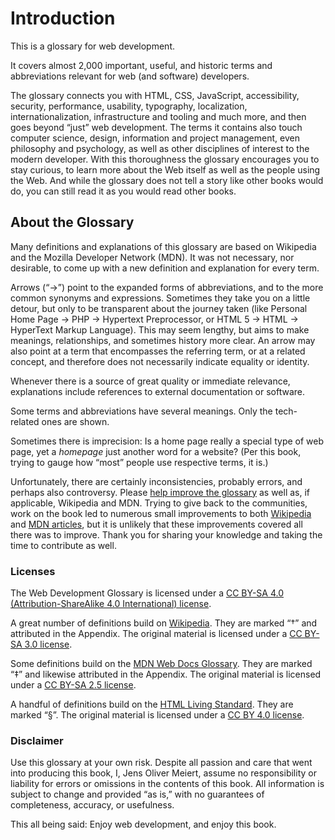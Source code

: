 # Introduction

This is a glossary for web development.

It covers almost 2,000 important, useful, and historic terms and abbreviations relevant for web (and software) developers.

The glossary connects you with HTML, CSS, JavaScript, accessibility, security, performance, usability, typography, localization, internationalization, infrastructure and tooling and much more, and then goes beyond “just” web development. The terms it contains also touch computer science, design, information and project management, even philosophy and psychology, as well as other disciplines of interest to the modern developer. With this thoroughness the glossary encourages you to stay curious, to learn more about the Web itself as well as the people using the Web. And while the glossary does not tell a story like other books would do, you can still read it as you would read other books.

## About the Glossary

Many definitions and explanations of this glossary are based on Wikipedia and the Mozilla Developer Network (MDN). It was not necessary, nor desirable, to come up with a new definition and explanation for every term.

Arrows (“→”) point to the expanded forms of abbreviations, and to the more common synonyms and expressions. Sometimes they take you on a little detour, but only to be transparent about the journey taken (like Personal Home Page → PHP → Hypertext Preprocessor, or HTML&nbsp;5 → HTML → HyperText Markup Language). This may seem lengthy, but aims to make meanings, relationships, and sometimes history more clear. An arrow may also point at a term that encompasses the referring term, or at a related concept, and therefore does not necessarily indicate equality or identity.

Whenever there is a source of great quality or immediate relevance, explanations include references to external documentation or software.

Some terms and abbreviations have several meanings. Only the tech-related ones are shown.

Sometimes there is imprecision: Is a home page really a special type of web page, yet a _homepage_ just another word for a website? (Per this book, trying to gauge how “most” people use respective terms, it is.)

Unfortunately, there are certainly inconsistencies, probably errors, and perhaps also controversy. Please [help improve the glossary](https://github.com/j9t/web-development-glossary-forum/issues/new) as well as, if applicable, Wikipedia and MDN. Trying to give back to the communities, work on the book led to numerous small improvements to both [Wikipedia](https://en.wikipedia.org/wiki/Special:Contributions/Jens_Meiert) and [MDN articles](https://wiki.developer.mozilla.org/en-US/dashboards/revisions?user=j9t), but it is unlikely that these improvements covered all there was to improve. Thank you for sharing your knowledge and taking the time to contribute as well.

### Licenses

The Web Development Glossary is licensed under a [CC BY-SA 4.0 (Attribution-ShareAlike 4.0 International) license](https://creativecommons.org/licenses/by-sa/4.0/).

A great number of definitions build on [Wikipedia](https://en.wikipedia.org/wiki/Main_Page). They are marked “†” and attributed in the Appendix. The original material is licensed under a [CC BY-SA 3.0 license](https://creativecommons.org/licenses/by-sa/3.0/).

Some definitions build on the [MDN Web Docs Glossary](https://developer.mozilla.org/en-US/docs/Glossary). They are marked “‡” and likewise attributed in the Appendix. The original material is licensed under a [CC BY-SA 2.5 license](https://creativecommons.org/licenses/by-sa/2.5/).

A handful of definitions build on the [HTML Living Standard](https://html.spec.whatwg.org/). They are marked “§”. The original material is licensed under a [CC BY 4.0 license](https://creativecommons.org/licenses/by/4.0/).

### Disclaimer

Use this glossary at your own risk. Despite all passion and care that went into producing this book, I, Jens Oliver Meiert, assume no responsibility or liability for errors or omissions in the contents of this book. All information is subject to change and provided “as is,” with no guarantees of completeness, accuracy, or usefulness.

This all being said: Enjoy web development, and enjoy this book.